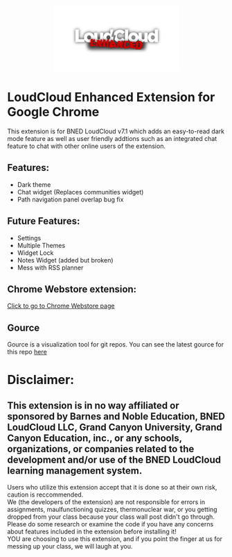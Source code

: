 <p align="center">
  <img src="https://github.com/jadedkitty/LoudCloud-Enhanced-Extension/blob/master/wiki/logo.png">
</p>

# LoudCloud Enhanced Extension for Google Chrome
This extension is for BNED LoudCloud v7.1 which adds an easy-to-read dark mode feature as well as user friendly addtions such as an integrated chat feature to chat with other online users of the extension.

## Features:
 - Dark theme
 - Chat widget (Replaces communities widget)
 - Path navigation panel overlap bug fix
 
## Future Features:
 - Settings
 - Multiple Themes
 - Widget Lock
 - Notes Widget (added but broken)
 - Mess with RSS planner
 
## Chrome Webstore extension:
[Click to go to Chrome Webstore page](https://chrome.google.com/webstore/detail/loudcloud-enhanced/agmdpbckjjdnghbldagoiaaokcefkbmb)

## Gource
Gource is a visualization tool for git repos. You can see the latest gource for this repo [here](https://youtu.be/2TIBcEnUjRI)

# Disclaimer:
## This extension is in no way affiliated or sponsored by Barnes and Noble Education, BNED LoudCloud LLC, Grand Canyon University, Grand Canyon Education, inc., or any schools, organizations, or companies related to the development and/or use of the BNED LoudCloud learning management system.
Users who utilize this extension accept that it is done so at their own risk, caution is reccommended.  
We (the developers of the extension) are not responsible for errors in assignments, maulfunctioning quizzes, thermonuclear war, or you getting dropped from your class because your class wall post didn't go through.  
Please do some research or examine the code if you have any concerns about features included in the extension before installing it!  
YOU are choosing to use this extension, and if you point the finger at us for messing up your class, we will laugh at you. 
